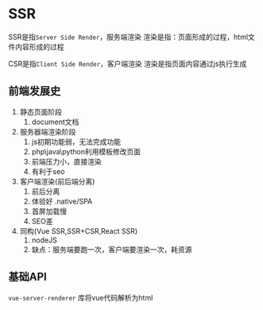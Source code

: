 # SSR

SSR是指`Server Side Render`，服务端渲染
渲染是指：页面形成的过程，html文件内容形成的过程

CSR是指`Client Side Render`，客户端渲染
渲染是指页面内容通过js执行生成

## 前端发展史

1. 静态页面阶段
   1. document文档
2. 服务器端渲染阶段
   1. js初期功能弱，无法完成功能
   2. php\java\python利用模板修改页面
   3. 前端压力小，直接渲染
   4. 有利于seo
3. 客户端渲染(前后端分离)
   1. 前后分离
   2. 体验好 .native/SPA
   3. 首屏加载慢
   4. SEO差
4. 同构(Vue SSR,SSR+CSR,React SSR)
   1. nodeJS
   2. 缺点：服务端要跑一次，客户端要渲染一次，耗资源

## 基础API

`vue-server-renderer` 库将vue代码解析为html
